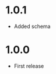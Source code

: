 1.0.1
==================================
- Added schema

1.0.0
==================================
- First release
